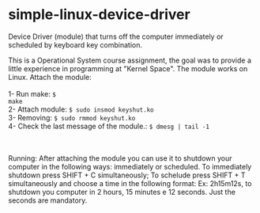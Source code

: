 # simple-linux-device-driver
Device Driver (module) that turns off the computer immediately or scheduled by keyboard key combination.

This is a Operational System course assignment, the goal was to provide a little experience in programming at "Kernel Space". The module works on Linux.
Attach the module:
  <br><br>1- Run make:
    <code>$ make</code>
  <br>2- Attach module:
    <code>$ sudo insmod keyshut.ko</code>
  <br>3- Removing:
    <code>$ sudo rmmod keyshut.ko</code>
  <br>4- Check the last message of the module.:
    <code>$ dmesg | tail -1</code>
     
<br><br>Running:
  After attaching the module you can use it to shutdown your computer in the following ways: immediately or scheduled.
  To immediately shutdown press SHIFT + C simultaneously;
  To schelude press SHIFT + T simultaneously and choose a time in the following format:
    Ex: 2h15m12s, to shutdown you computer in 2 hours, 15 minutes e 12 seconds. Just the seconds are mandatory.
